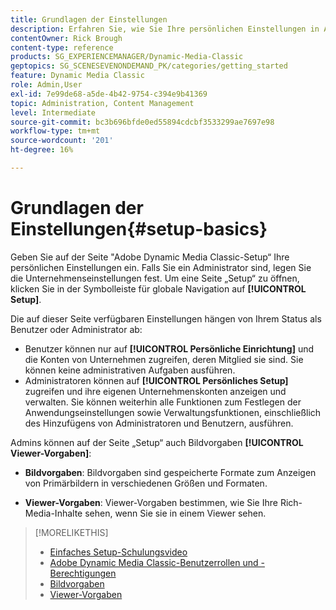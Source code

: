 ```yaml
---
title: Grundlagen der Einstellungen
description: Erfahren Sie, wie Sie Ihre persönlichen Einstellungen in Adobe Dynamic Media Classic über den Bildschirm „Setup“ eingeben. Wenn Sie Administrator sind, richten Sie Ihre Unternehmenseinstellungen ein.
contentOwner: Rick Brough
content-type: reference
products: SG_EXPERIENCEMANAGER/Dynamic-Media-Classic
geptopics: SG_SCENESEVENONDEMAND_PK/categories/getting_started
feature: Dynamic Media Classic
role: Admin,User
exl-id: 7e99de68-a5de-4b42-9754-c394e9b41369
topic: Administration, Content Management
level: Intermediate
source-git-commit: bc3b696bfde0ed55894cdcbf3533299ae7697e98
workflow-type: tm+mt
source-wordcount: '201'
ht-degree: 16%

---
```


# Grundlagen der Einstellungen{#setup-basics}

Geben Sie auf der Seite &quot;Adobe Dynamic Media Classic-Setup“ Ihre persönlichen Einstellungen ein. Falls Sie ein Administrator sind, legen Sie die Unternehmenseinstellungen fest. Um eine Seite „Setup“ zu öffnen, klicken Sie in der Symbolleiste für globale Navigation auf **[!UICONTROL Setup]**.

Die auf dieser Seite verfügbaren Einstellungen hängen von Ihrem Status als Benutzer oder Administrator ab:

* Benutzer können nur auf **[!UICONTROL Persönliche Einrichtung]** und die Konten von Unternehmen zugreifen, deren Mitglied sie sind. Sie können keine administrativen Aufgaben ausführen.
* Administratoren können auf **[!UICONTROL Persönliches Setup]** zugreifen und ihre eigenen Unternehmenskonten anzeigen und verwalten. Sie können weiterhin alle Funktionen zum Festlegen der Anwendungseinstellungen sowie Verwaltungsfunktionen, einschließlich des Hinzufügens von Administratoren und Benutzern, ausführen.

Admins können auf der Seite „Setup“ auch Bildvorgaben **[!UICONTROL Viewer-Vorgaben]**:

* **Bildvorgaben**: Bildvorgaben sind gespeicherte Formate zum Anzeigen von Primärbildern in verschiedenen Größen und Formaten.

* **Viewer-Vorgaben**: Viewer-Vorgaben bestimmen, wie Sie Ihre Rich-Media-Inhalte sehen, wenn Sie sie in einem Viewer sehen.

>[!MORELIKETHIS]
>
>* [Einfaches Setup-Schulungsvideo](https://s7d5.scene7.com/s7viewers/html5/VideoViewer.html?videoserverurl=https://s7d5.scene7.com/is/content/&emailurl=https://s7d5.scene7.com/s7/emailFriend&serverUrl=https://s7d5.scene7.com/is/image/&config=Scene7SharedAssets/Universal_HTML5_Video&contenturl=https://s7d5.scene7.com/skins/&asset=S7tutorials/573_Setup%20Basics_converted%20renamed_Getting%20Started-AVS)
>* [Adobe Dynamic Media Classic-Benutzerrollen und -Berechtigungen](administration-setup.md#user_administration)
>* [Bildvorgaben](application-setup.md#image_presets)
>* [Viewer-Vorgaben](application-setup.md#viewer_presets)
